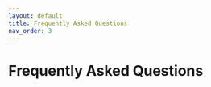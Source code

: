 ```yaml
---
layout: default
title: Frequently Asked Questions
nav_order: 3
---
```


# Frequently Asked Questions

